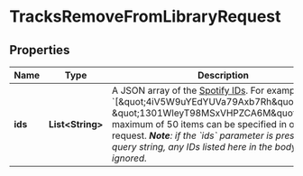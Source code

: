 

# TracksRemoveFromLibraryRequest


## Properties

| Name | Type | Description | Notes |
|------------ | ------------- | ------------- | -------------|
|**ids** | **List&lt;String&gt;** | A JSON array of the [Spotify IDs](/documentation/web-api/concepts/spotify-uris-ids). For example: &#x60;[\&quot;4iV5W9uYEdYUVa79Axb7Rh\&quot;, \&quot;1301WleyT98MSxVHPZCA6M\&quot;]&#x60;&lt;br/&gt;A maximum of 50 items can be specified in one request. _**Note**: if the &#x60;ids&#x60; parameter is present in the query string, any IDs listed here in the body will be ignored._  |  [optional] |



